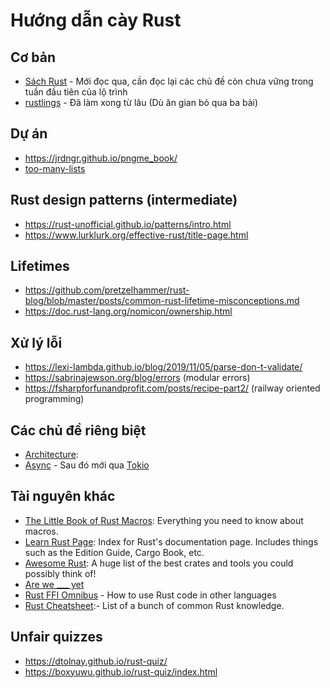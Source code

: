 # Hướng dẫn cày Rust

## Cơ bản
- [Sách Rust](https://doc.rust-lang.org/book/title-page.html) - Mới đọc qua, cần đọc lại các chủ đề còn chưa vững trong tuần đầu tiên của lộ trình
- [rustlings](https://github.com/rust-lang/rustlings) - Đã làm xong từ lâu (Dù ăn gian bỏ qua ba bài)

## Dự án
- <https://jrdngr.github.io/pngme_book/>
- [too-many-lists](https://rust-unofficial.github.io/too-many-lists)

## Rust design patterns (intermediate)
- <https://rust-unofficial.github.io/patterns/intro.html>
- <https://www.lurklurk.org/effective-rust/title-page.html>

## Lifetimes
- <https://github.com/pretzelhammer/rust-blog/blob/master/posts/common-rust-lifetime-misconceptions.md>
- <https://doc.rust-lang.org/nomicon/ownership.html>

## Xử lý lỗi
- <https://lexi-lambda.github.io/blog/2019/11/05/parse-don-t-validate/>
- <https://sabrinajewson.org/blog/errors>  (modular errors)
- <https://fsharpforfunandprofit.com/posts/recipe-part2/>  (railway oriented programming)


## Các chủ đề riêng biệt
- [Architecture](https://matklad.github.io/2021/09/05/Rust100k.html):
- [Async](https://rust-lang.github.io/async-book/01_getting_started/01_chapter.html) - Sau đó mới qua [Tokio](https://tokio.rs/tokio/tutorial)

## Tài nguyên khác
- [The Little Book of Rust Macros](https://veykril.github.io/tlborm): Everything you need to know about macros.
- [Learn Rust Page](https://www.rust-lang.org/learn): Index for Rust's documentation page. Includes things such as the Edition Guide, Cargo Book, etc.
- [Awesome Rust](https://github.com/kud1ing/awesome-rust):  A huge list of the best crates and tools you could possibly think of!
- [Are we ___ yet](https://github.com/UgurcanAkkok/AreWeRustYet)
- [Rust FFI Omnibus](https://jakegoulding.com/rust-ffi-omnibus) - How to use Rust code in other languages
- [Rust Cheatsheet](https://cheats.rs/):- List of a bunch of common Rust knowledge. 

## Unfair quizzes
- <https://dtolnay.github.io/rust-quiz/>
- <https://boxyuwu.github.io/rust-quiz/index.html>
